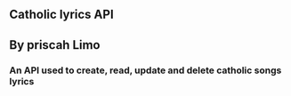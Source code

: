 ## Catholic lyrics API
## By priscah Limo
### An API used to create, read, update and delete catholic songs lyrics
